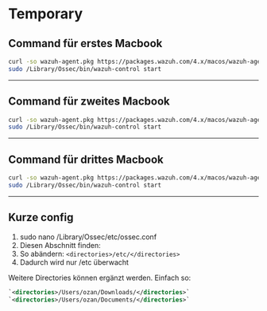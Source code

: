 # Temporary

## Command für erstes Macbook
```bash
curl -so wazuh-agent.pkg https://packages.wazuh.com/4.x/macos/wazuh-agent-4.11.1-1.arm64.pkg && echo "WAZUH_MANAGER='213.239.216.151' && WAZUH_AGENT_NAME='Test-Macbook-1'" > /tmp/wazuh_envs && sudo installer -pkg ./wazuh-agent.pkg -target /
sudo /Library/Ossec/bin/wazuh-control start
```

---
## Command für zweites Macbook
```bash
curl -so wazuh-agent.pkg https://packages.wazuh.com/4.x/macos/wazuh-agent-4.11.1-1.intel64.pkg && echo "WAZUH_MANAGER='213.239.216.151' && WAZUH_AGENT_NAME='Test-Macbook-2'" > /tmp/wazuh_envs && sudo installer -pkg ./wazuh-agent.pkg -target /
sudo /Library/Ossec/bin/wazuh-control start
```

---
## Command für drittes Macbook
```bash
curl -so wazuh-agent.pkg https://packages.wazuh.com/4.x/macos/wazuh-agent-4.11.1-1.intel64.pkg && echo "WAZUH_MANAGER='213.239.216.151' && WAZUH_AGENT_NAME='Test-Macbook-3'" > /tmp/wazuh_envs && sudo installer -pkg ./wazuh-agent.pkg -target /
sudo /Library/Ossec/bin/wazuh-control start
```

---
## Kurze config 
1. sudo nano /Library/Ossec/etc/ossec.conf
2. Diesen Abschnitt finden:  <!-- File integrity monitoring --> <syscheck>
3. So abändern:     `<directories>/etc/</directories>`
4. Dadurch wird nur /etc überwacht 

Weitere Directories können ergänzt werden. Einfach so: 
```xml
`<directories>/Users/ozan/Downloads/</directories>`
`<directories>/Users/ozan/Documents/</directories>`
```

